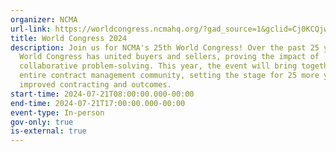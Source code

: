 ```yaml
---
organizer: NCMA
url-link: https://worldcongress.ncmahq.org/?gad_source=1&gclid=Cj0KCQjw_qexBhCoARIsAFgBlev0Tps-Q55Fh5op_85ka6-gsTZ4YWwsblCvZ9UvzJhoIXH1VaD2bdEaAldmEALw_wcB
title: World Congress 2024
description: Join us for NCMA's 25th World Congress! Over the past 25 years,
  World Congress has united buyers and sellers, proving the impact of
  collaborative problem-solving. This year, the event will bring together the
  entire contract management community, setting the stage for 25 more years of
  improved contracting and outcomes.
start-time: 2024-07-21T08:00:00.000-00:00
end-time: 2024-07-21T17:00:00.000-00:00
event-type: In-person
gov-only: true
is-external: true
---
```

